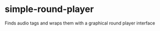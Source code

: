 simple-round-player
===================

Finds audio tags and wraps them with a graphical round player interface
